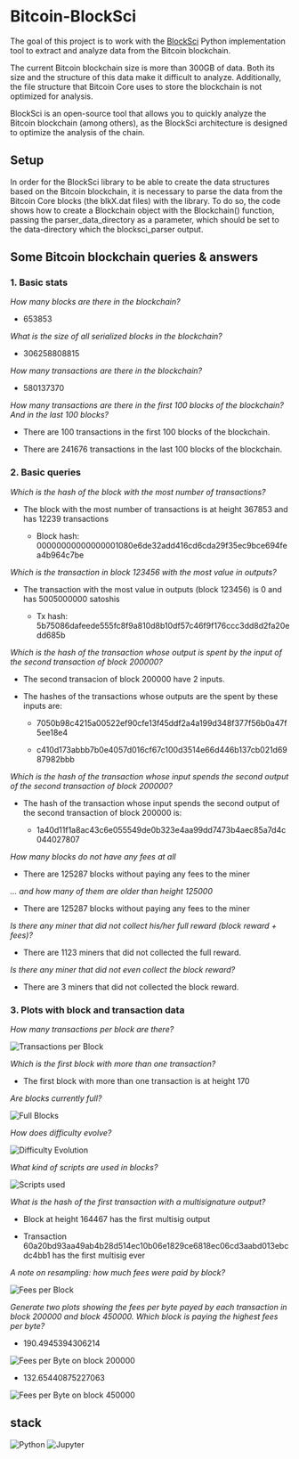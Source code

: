 # Bitcoin-BlockSci
The goal of this project is to work with the [BlockSci](https://citp.github.io/BlockSci/index.html) Python implementation tool to extract and analyze data from the Bitcoin blockchain.

The current Bitcoin blockchain size is more than 300GB of data. Both its size and the structure of this data make it difficult to analyze. Additionally, the file structure that Bitcoin Core uses to store the blockchain is not optimized for analysis.

BlockSci is an open-source tool that allows you to quickly analyze the Bitcoin blockchain (among others), as the BlockSci architecture is designed to optimize the analysis of the chain.

## Setup 

In order for the BlockSci library to be able to create the data structures based on the Bitcoin blockchain, it is necessary to parse the data from the Bitcoin Core blocks (the blkX.dat files) with the library.
To do so, the code shows how to create a Blockchain object with the Blockchain() function, passing the parser_data_directory as a parameter, which should be set to the data-directory which the blocksci_parser output. 

## Some Bitcoin blockchain queries & answers 

### 1. Basic stats 

_How many blocks are there in the blockchain?_

* 653853

_What is the size of all serialized blocks in the blockchain?_ 

* 306258808815

_How many transactions are there in the blockchain?_

* 580137370

_How many transactions are there in the first 100 blocks of the blockchain? And in the last 100 blocks?_ 

*  There are 100 transactions in the first 100 blocks of the blockchain. 

*  There are 241676 transactions in the last 100 blocks of the blockchain. 


### 2. Basic queries 

_Which is the hash of the block with the most number of transactions?_ 

* The block with the most number of transactions is at height 367853 and has 12239 transactions

    - Block hash: 00000000000000001080e6de32add416cd6cda29f35ec9bce694fea4b964c7be

_Which is the transaction in block 123456 with the most value in outputs?_ 

* The transaction with the most value in outputs (block 123456) is 0 and has 5005000000 satoshis

    - Tx hash: 5b75086dafeede555fc8f9a810d8b10df57c46f9f176ccc3dd8d2fa20edd685b

_Which is the hash of the transaction whose output is spent by the input of the second transaction of block 200000?_ 

* The second transacion of block 200000 have 2 inputs.

* The hashes of the transactions whose outputs are the spent by these inputs are: 

    - 7050b98c4215a00522ef90cfe13f45ddf2a4a199d348f377f56b0a47f5ee18e4

    - c410d173abbb7b0e4057d016cf67c100d3514e66d446b137cb021d6987982bbb

_Which is the hash of the transaction whose input spends the second output of the second transaction of block 200000?_

* The hash of the transaction whose input spends the second output of the second transaction of block 200000 is:

    - 1a40d11f1a8ac43c6e055549de0b323e4aa99dd7473b4aec85a7d4c044027807

_How many blocks do not have any fees at all_

* There are 125287 blocks without paying any fees to the miner

_... and how many of them are older than height 125000_

* There are 125287 blocks without paying any fees to the miner

_Is there any miner that did not collect his/her full reward (block reward + fees)?_

* There are 1123 miners that did not collected the full reward. 

_Is there any miner that did not even collect the block reward?_

* There are 3 miners that did not collected the block reward.

### 3. Plots with block and transaction data 

_How many transactions per block are there?_

![Transactions per Block](./plots/transactionsPerBlock.PNG "Transactions per Block")

_Which is the first block with more than one transaction?_

* The first block with more than one transaction is at height 170

_Are blocks currently full?_

![Full Blocks](./plots/fullBlocks.PNG "Full Blocks")

_How does difficulty evolve?_

![Difficulty Evolution](./plots/Difficulty.PNG "Difficulty Evolution")

_What kind of scripts are used in blocks?_

![Scripts used](./plots/scripts.PNG "Scripts used")

_What is the hash of the first transaction with a multisignature output?_

* Block at height 164467 has the first multisig output

* Transaction 60a20bd93aa49ab4b28d514ec10b06e1829ce6818ec06cd3aabd013ebcdc4bb1 has the first multisig ever 

_A note on resampling: how much fees were paid by block?_

![Fees per Block](./plots/FeesPerBlock.PNG "Fees per Block")

_Generate two plots showing the fees per byte payed by each transaction in block 200000 and block 450000. Which block is paying the highest fees per byte?_

* 190.4945394306214

![Fees per Byte on block 200000](./plots/FeesPerByte200000.PNG "Fees per Byte on block 200000")

* 132.65440875227063

![Fees per Byte on block 450000](./plots/FeesPerByte450000.PNG "Fees per Byte on block 450000")

## stack
![Python](https://img.shields.io/badge/Python-14354C?style=for-the-badge&logo=python&logoColor=white) 
![Jupyter](https://img.shields.io/badge/Jupyter-grey?style=for-the-badge&logo=Jupyter&logoColor=orange) 